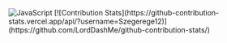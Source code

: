 <img alt="JavaScript" src="https://img.shields.io/badge/javascript-%23323330.svg?style=for-the-badge&logo=javascript&logoColor=%23F7DF1E"/>
[![Contribution Stats](https://github-contribution-stats.vercel.app/api/?username=Szegerege12)](https://github.com/LordDashMe/github-contribution-stats/)
